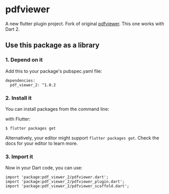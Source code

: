 # pdfviewer

A new flutter plugin project.
Fork of original [pdfviewer](https://github.com/atiruz/pdfviewer). This one works with Dart 2.


## Use this package as a library


### 1. Depend on it

Add this to your package's pubspec.yaml file:

```
dependencies:
  pdf_viewer_2: ^1.0.2
```

### 2. Install it

You can install packages from the command line:

with Flutter:

```
$ flutter packages get
```

Alternatively, your editor might support ```flutter packages get```. Check the docs for your editor to learn more.


### 3. Import it

Now in your Dart code, you can use:

```
import 'package:pdf_viewer_2/pdfviewer.dart';
import 'package:pdf_viewer_2/pdfviewer_plugin.dart';
import 'package:pdf_viewer_2/pdfviewer_scaffold.dart';
```


